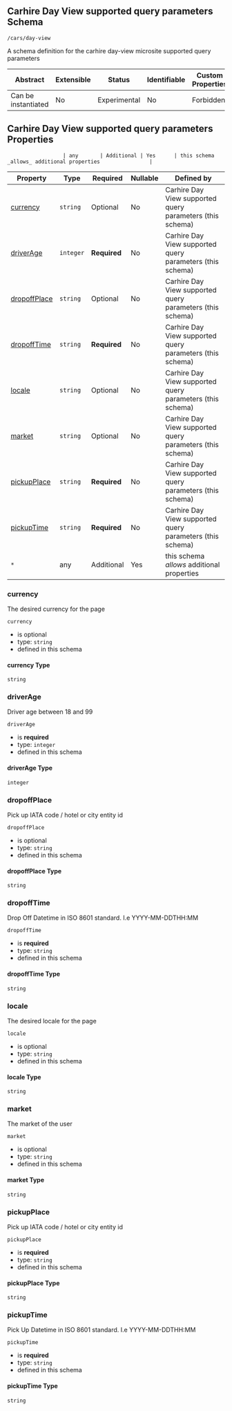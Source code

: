 ## Carhire Day View supported query parameters Schema

```
/cars/day-view
```

A schema definition for the carhire day-view microsite supported query parameters

| Abstract            | Extensible | Status       | Identifiable | Custom Properties | Additional Properties | Defined In                   |
| ------------------- | ---------- | ------------ | ------------ | ----------------- | --------------------- | ---------------------------- |
| Can be instantiated | No         | Experimental | No           | Forbidden         | Permitted             |  |

## Carhire Day View supported query parameters Properties

                      | any       | Additional | Yes      | this schema _allows_ additional properties                |
| Property                      | Type      | Required     | Nullable | Defined by                                                |
| ----------------------------- | --------- | ------------ | -------- | --------------------------------------------------------- |
| [currency](#currency)         | `string`  | Optional     | No       | Carhire Day View supported query parameters (this schema) |
| [driverAge](#driverage)       | `integer` | **Required** | No       | Carhire Day View supported query parameters (this schema) |
| [dropoffPlace](#dropoffplace) | `string`  | Optional     | No       | Carhire Day View supported query parameters (this schema) |
| [dropoffTime](#dropofftime)   | `string`  | **Required** | No       | Carhire Day View supported query parameters (this schema) |
| [locale](#locale)             | `string`  | Optional     | No       | Carhire Day View supported query parameters (this schema) |
| [market](#market)             | `string`  | Optional     | No       | Carhire Day View supported query parameters (this schema) |
| [pickupPlace](#pickupplace)   | `string`  | **Required** | No       | Carhire Day View supported query parameters (this schema) |
| [pickupTime](#pickuptime)     | `string`  | **Required** | No       | Carhire Day View supported query parameters (this schema) |
| `*`                           | any       | Additional   | Yes      | this schema _allows_ additional properties                |

### currency

The desired currency for the page

`currency`

- is optional
- type: `string`
- defined in this schema

#### currency Type

`string`

### driverAge

Driver age between 18 and 99

`driverAge`

- is **required**
- type: `integer`
- defined in this schema

#### driverAge Type

`integer`

### dropoffPlace

Pick up IATA code / hotel or city entity id

`dropoffPlace`

- is optional
- type: `string`
- defined in this schema

#### dropoffPlace Type

`string`

### dropoffTime

Drop Off Datetime in ISO 8601 standard. I.e YYYY-MM-DDTHH:MM

`dropoffTime`

- is **required**
- type: `string`
- defined in this schema

#### dropoffTime Type

`string`

### locale

The desired locale for the page

`locale`

- is optional
- type: `string`
- defined in this schema

#### locale Type

`string`

### market

The market of the user

`market`

- is optional
- type: `string`
- defined in this schema

#### market Type

`string`

### pickupPlace

Pick up IATA code / hotel or city entity id

`pickupPlace`

- is **required**
- type: `string`
- defined in this schema

#### pickupPlace Type

`string`

### pickupTime

Pick Up Datetime in ISO 8601 standard. I.e YYYY-MM-DDTHH:MM

`pickupTime`

- is **required**
- type: `string`
- defined in this schema

#### pickupTime Type

`string`
